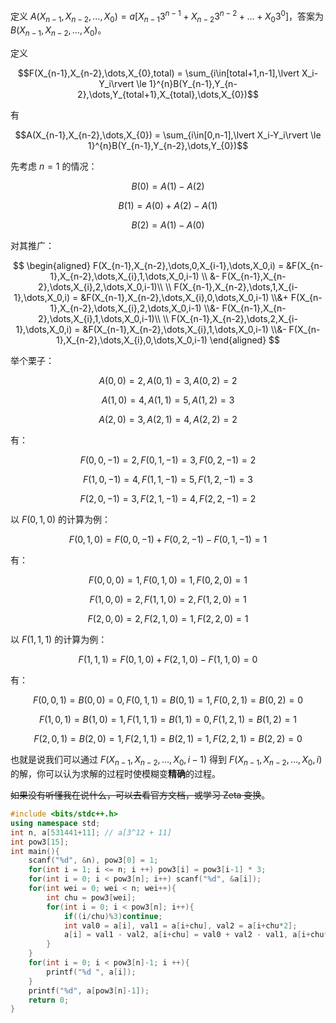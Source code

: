 定义 $A(X_{n-1},X_{n-2},\dots,X_{0}) = a[X_{n-1}3^{n-1}+X_{n-2}3^{n-2}+\dots+X_{0}3^{0}]$，答案为 $B(X_{n-1},X_{n-2},\dots,X_{0})$。

定义 

$$F(X_{n-1},X_{n-2},\dots,X_{0},total) = \sum_{i\in[total+1,n-1],\lvert X_i-Y_i\rvert \le 1}^{n}B(Y_{n-1},Y_{n-2},\dots,Y_{total+1},X_{total},\dots,X_{0})$$

有

$$A(X_{n-1},X_{n-2},\dots,X_{0}) = \sum_{i\in[0,n-1],\lvert X_i-Y_i\rvert \le 1}^{n}B(Y_{n-1},Y_{n-2},\dots,Y_{0})$$

先考虑 $n = 1$ 的情况：

$$B(0) = A(1) - A(2)$$

$$B(1) = A(0) + A(2) - A(1)$$

$$B(2) = A(1) - A(0)$$

对其推广：

$$
\begin{aligned}
F(X_{n-1},X_{n-2},\dots,0,X_{i-1},\dots,X_0,i) = &F(X_{n-1},X_{n-2},\dots,X_{i},1,\dots,X_0,i-1) \\
&- F(X_{n-1},X_{n-2},\dots,X_{i},2,\dots,X_0,i-1)\\
\\
F(X_{n-1},X_{n-2},\dots,1,X_{i-1},\dots,X_0,i) = &F(X_{n-1},X_{n-2},\dots,X_{i},0,\dots,X_0,i-1) \\&+ F(X_{n-1},X_{n-2},\dots,X_{i},2,\dots,X_0,i-1) \\&- F(X_{n-1},X_{n-2},\dots,X_{i},1,\dots,X_0,i-1)\\
\\
F(X_{n-1},X_{n-2},\dots,2,X_{i-1},\dots,X_0,i) = &F(X_{n-1},X_{n-2},\dots,X_{i},1,\dots,X_0,i-1) \\&- F(X_{n-1},X_{n-2},\dots,X_{i},0,\dots,X_0,i-1)
\end{aligned}
$$

举个栗子：

$$A(0,0) = 2,A(0,1)=3,A(0,2)=2$$

$$A(1,0) = 4,A(1,1)=5,A(1,2)=3$$

$$A(2,0) = 3,A(2,1)=4,A(2,2)=2$$

有：

$$F(0,0,-1)= 2,F(0,1,-1)=3,F(0,2,-1)=2$$

$$F(1,0,-1) = 4,F(1,1,-1)=5,F(1,2,-1)=3$$

$$F(2,0,-1) = 3,F(2,1,-1)=4,F(2,2,-1)=2$$

以 $F(0,1,0)$ 的计算为例：

$$F(0,1,0) = F(0,0,-1)+F(0,2,-1)-F(0,1,-1) = 1$$

有：

$$F(0,0,0) = 1,F(0,1,0)=1,F(0,2,0)=1$$

$$F(1,0,0) = 2,F(1,1,0)=2,F(1,2,0)=1$$

$$F(2,0,0) = 2,F(2,1,0)=1,F(2,2,0)=1$$

以 $F(1,1,1)$ 的计算为例：

$$F(1,1,1) = F(0,1,0)+F(2,1,0)-F(1,1,0) = 0$$

有：

$$F(0,0,1) = B(0,0) = 0,F(0,1,1)=B(0,1)=1,F(0,2,1)=B(0,2)=0$$

$$F(1,0,1) = B(1,0) = 1,F(1,1,1)=B(1,1)=0,F(1,2,1)=B(1,2)=1$$

$$F(2,0,1) = B(2,0) = 1,F(2,1,1)=B(2,1)=1,F(2,2,1)=B(2,2)=0$$

也就是说我们可以通过 $F(X_{n-1},X_{n-2},\dots,X_{0},i-1)$ 得到 $F(X_{n-1},X_{n-2},\dots,X_{0},i)$ 的解，你可以认为求解的过程时使模糊变**精确**的过程。

~~如果没有听懂我在说什么，可以去看官方文档，或学习 Zeta 变换~~。

```cpp
#include <bits/stdc++.h>
using namespace std;
int n, a[531441+11]; // a[3^12 + 11]
int pow3[15];
int main(){
    scanf("%d", &n), pow3[0] = 1;
    for(int i = 1; i <= n; i ++) pow3[i] = pow3[i-1] * 3;
    for(int i = 0; i < pow3[n]; i++) scanf("%d", &a[i]);
    for(int wei = 0; wei < n; wei++){
        int chu = pow3[wei];
        for(int i = 0; i < pow3[n]; i++){
            if((i/chu)%3)continue;
            int val0 = a[i], val1 = a[i+chu], val2 = a[i+chu*2];
            a[i] = val1 - val2, a[i+chu] = val0 + val2 - val1, a[i+chu*2] = val1 - val0;
        }
    }
    for(int i = 0; i < pow3[n]-1; i ++){
        printf("%d ", a[i]);
    }
  	printf("%d", a[pow3[n]-1]);
    return 0;
}
```